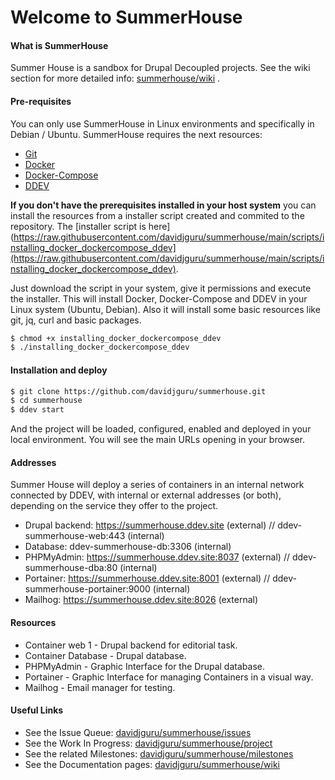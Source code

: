 # Welcome to SummerHouse 

#### What is SummerHouse
Summer House is a sandbox for Drupal Decoupled projects. 
See the wiki section for more detailed info: [summerhouse/wiki](https://github.com/davidjguru/summerhouse/wiki) .  

#### Pre-requisites
You can only use SummerHouse in Linux environments and specifically in Debian / Ubuntu. SummerHouse requires the next resources:   
* [Git](https://git-scm.com/)  
* [Docker](https://www.docker.com/get-started/)  
* [Docker-Compose](https://docs.docker.com/compose/)  
* [DDEV](https://ddev.readthedocs.io/en/stable/)   

**If you don't have the prerequisites installed in your host system** you can install the resources from a installer script created and commited to the repository. The [installer script is here](https://raw.githubusercontent.com/davidjguru/summerhouse/main/scripts/installing_docker_dockercompose_ddev](https://raw.githubusercontent.com/davidjguru/summerhouse/main/scripts/installing_docker_dockercompose_ddev).

Just download the script in your system, give it permissions and execute the installer. This will install Docker, Docker-Compose and DDEV in your Linux system (Ubuntu, Debian). Also it will install some basic resources like git, jq, curl and basic packages.  

```bash
$ chmod +x installing_docker_dockercompose_ddev
$ ./installing_docker_dockercompose_ddev
``` 

#### Installation and deploy

```bash
$ git clone https://github.com/davidjguru/summerhouse.git
$ cd summerhouse
$ ddev start
```
And the project will be loaded, configured, enabled and deployed in your local environment. You will see the main URLs opening in your browser.

#### Addresses 

Summer House will deploy a series of containers in an internal network connected by DDEV, with internal or external addresses (or both), depending on the service they offer to the project.  
- Drupal backend: https://summerhouse.ddev.site (external) // ddev-summerhouse-web:443 (internal)
- Database: ddev-summerhouse-db:3306 (internal)
- PHPMyAdmin: https://summerhouse.ddev.site:8037 (external) // ddev-summerhouse-dba:80 (internal)
- Portainer: https://summerhouse.ddev.site:8001 (external) // ddev-summerhouse-portainer:9000 (internal)
- Mailhog: https://summerhouse.ddev.site:8026  (external)

#### Resources 

- Container web 1 - Drupal backend for editorial task.
- Container Database - Drupal database.
- PHPMyAdmin - Graphic Interface for the Drupal database.
- Portainer - Graphic Interface for managing Containers in a visual way.
- Mailhog - Email manager for testing. 

#### Useful Links 

* See the Issue Queue: [davidjguru/summerhouse/issues](https://github.com/davidjguru/summerhouse/issues)  
* See the Work In Progress: [davidjguru/summerhouse/project](https://github.com/davidjguru/summerhouse/projects/1)  
* See the related Milestones: [davidjguru/summerhouse/milestones](https://github.com/davidjguru/summerhouse/milestones)  
* See the Documentation pages: [davidjguru/summerhouse/wiki](https://github.com/davidjguru/summerhouse/wiki)  
